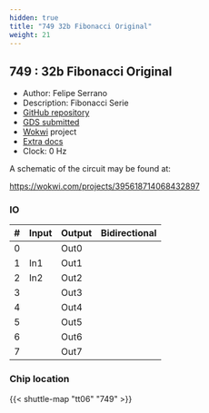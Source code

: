 ```yaml
---
hidden: true
title: "749 32b Fibonacci Original"
weight: 21
---
```


## 749 : 32b Fibonacci Original

* Author: Felipe Serrano
* Description: Fibonacci Serie
* [GitHub repository](https://github.com/JuanSebastianMoya7/tt06-32b_fibonacci_original)
* [GDS submitted](https://github.com/JuanSebastianMoya7/tt06-32b_fibonacci_original/actions/runs/8757873757)
* [Wokwi](https://wokwi.com/projects/395618714068432897) project
* [Extra docs]()
* Clock: 0 Hz

A schematic of the circuit may be found at:

https://wokwi.com/projects/395618714068432897


### IO

| #             | Input    | Output   | Bidirectional   |
| ------------- | -------- | -------- | --------------- |
| 0 |   | Out0  |         |
| 1 | In1  | Out1  |         |
| 2 | In2  | Out2  |         |
| 3 |   | Out3  |         |
| 4 |   | Out4  |         |
| 5 |   | Out5  |         |
| 6 |   | Out6  |         |
| 7 |   | Out7  |         |


### Chip location

{{< shuttle-map "tt06" "749" >}}
